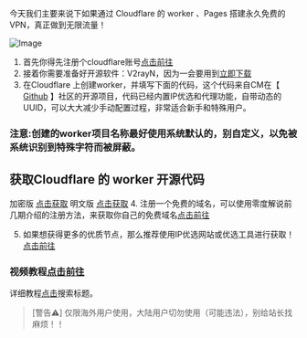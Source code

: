   今天我们主要来说下如果通过 Cloudflare 的 worker 、Pages 搭建永久免费的VPN，真正做到无限流量！

![Image](https://github.com/user-attachments/assets/3e3be5fc-6844-4d62-9da3-e79d02e92d00)

1. 首先你得先注册个cloudflare账号[点击前往](https://dash.cloudflare.com/sign-up)
2. 接着你需要准备好开源软件：V2rayN，因为一会要用到[立即下载](https://github.com/2dust/v2rayN)
3. 在Cloudflare 上创建worker，并填写下面的代码，这个代码来自CM在【 [Github](https://github.com/cmliu/edgetunnel?tab=readme-ov-file) 】社区的开源项目，代码已经内置IP优选和代理功能，自带动态的UUID，可以大大减少手动配置过程，非常适合新手和特殊用户。
### 注意:创建的worker项目名称最好使用系统默认的，别自定义，以免被系统识别到特殊字符而被屏蔽。
## 获取Cloudflare 的 worker 开源代码
加密版 [点击获取](https://github.com/cmliu/edgetunnel/blob/main/_worker.js)
明文版 [点击获取](https://github.com/cmliu/edgetunnel/blob/main/%E6%98%8E%E6%96%87%E6%BA%90%E7%A0%81.js)
4. 注册一个免费的域名，可以使用零度解说前几期介绍的注册方法，来获取你自己的免费域名[点击前往](https://www.freedidi.com/17434.html)

5. 如果想获得更多的优质节点，那么推荐使用IP优选网站或优选工具进行获取！[点击前往](https://www.freedidi.com/10143.html)
### 视频教程[点击前往](https://youtu.be/DYGu71OaqGI?si=rFiCoTsUYMiSBIPH)
详细教程[点击](https://www.freedidi.com/)搜索标题。
> [警告⚠️]
> 仅限海外用户使用，大陆用户切勿使用（可能违法），别给站长找麻烦！！

